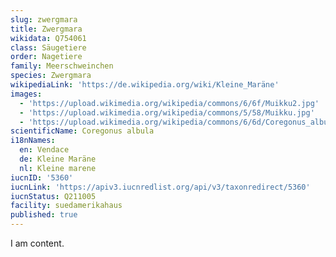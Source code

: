 ```yaml
---
slug: zwergmara
title: Zwergmara
wikidata: Q754061
class: Säugetiere
order: Nagetiere
family: Meerschweinchen
species: Zwergmara
wikipediaLink: 'https://de.wikipedia.org/wiki/Kleine_Maräne'
images:
  - 'https://upload.wikimedia.org/wikipedia/commons/6/6f/Muikku2.jpg'
  - 'https://upload.wikimedia.org/wikipedia/commons/5/58/Muikku.jpg'
  - 'https://upload.wikimedia.org/wikipedia/commons/6/6d/Coregonus_albula.jpg'
scientificName: Coregonus albula
i18nNames:
  en: Vendace
  de: Kleine Maräne
  nl: Kleine marene
iucnID: '5360'
iucnLink: 'https://apiv3.iucnredlist.org/api/v3/taxonredirect/5360'
iucnStatus: Q211005
facility: suedamerikahaus
published: true
---
```


I am content.
